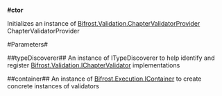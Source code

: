 **#ctor**

Initializes an instance of [Bifrost.Validation.ChapterValidatorProvider](Bifrost.Validation.ChapterValidatorProvider) ChapterValidatorProvider

#Parameters#


##typeDiscoverer##
An instance of ITypeDiscoverer to help identify and register [Bifrost.Validation.IChapterValidator](Bifrost.Validation.IChapterValidator) implementations

##container##
An instance of [Bifrost.Execution.IContainer](Bifrost.Execution.IContainer) to create concrete instances of validators
